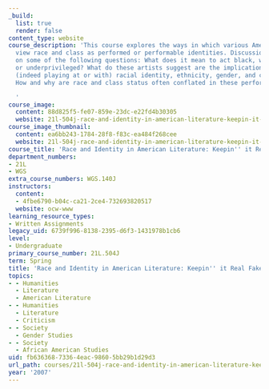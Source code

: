 ```yaml
---
_build:
  list: true
  render: false
content_type: website
course_description: 'This course explores the ways in which various American artists
  view race and class as performed or performable identities. Discussions will focus
  on some of the following questions: What does it mean to act black, white, privileged,
  or underprivileged? What do these artists suggest are the implications of performing
  (indeed playing at or with) racial identity, ethnicity, gender, and class status?
  How and why are race and class status often conflated in these performances?

  '
course_image:
  content: 88d825f5-fe07-859e-23dc-e22fd4b30305
  website: 21l-504j-race-and-identity-in-american-literature-keepin-it-real-fake-spring-2007
course_image_thumbnail:
  content: ea6bb243-1784-28f8-f83c-ea484f268cee
  website: 21l-504j-race-and-identity-in-american-literature-keepin-it-real-fake-spring-2007
course_title: 'Race and Identity in American Literature: Keepin'' it Real Fake'
department_numbers:
- 21L
- WGS
extra_course_numbers: WGS.140J
instructors:
  content:
  - 4fbe6790-b04c-ca21-2ce4-732693820517
  website: ocw-www
learning_resource_types:
- Written Assignments
legacy_uid: 6739f996-8138-2395-d6f3-1431978b1cb6
level:
- Undergraduate
primary_course_number: 21L.504J
term: Spring
title: 'Race and Identity in American Literature: Keepin'' it Real Fake'
topics:
- - Humanities
  - Literature
  - American Literature
- - Humanities
  - Literature
  - Criticism
- - Society
  - Gender Studies
- - Society
  - African American Studies
uid: fb636368-7336-4eac-9860-5bb29b1d29d3
url_path: courses/21l-504j-race-and-identity-in-american-literature-keepin-it-real-fake-spring-2007
year: '2007'
---
```


